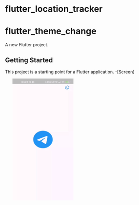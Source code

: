 # flutter_location_tracker
# flutter_theme_change

A new Flutter project.

## Getting Started

This project is a starting point for a Flutter application.
-[Screen]
<ul>
   <td><img src="/screen/telegram_theme_change.gif" width="200" height="400"></td>
</ul>

